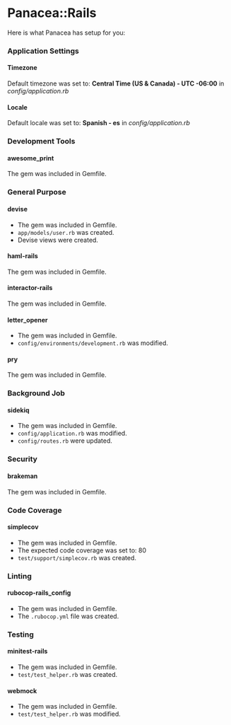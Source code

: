 # Panacea::Rails

Here is what Panacea has setup for you:

### Application Settings

#### Timezone

Default timezone was set to: **Central Time (US & Canada) - UTC -06:00** in *config/application.rb*

#### Locale

Default locale was set to: **Spanish - es** in *config/application.rb*

### Development Tools

#### awesome_print
The gem was included in Gemfile.

### General Purpose

#### devise
* The gem was included in Gemfile.
* `app/models/user.rb` was created.
* Devise views were created.


#### haml-rails
The gem was included in Gemfile.

#### interactor-rails
The gem was included in Gemfile.


#### letter_opener
* The gem was included in Gemfile.
* `config/environments/development.rb` was modified.



#### pry
The gem was included in Gemfile.





### Background Job

#### sidekiq
* The gem was included in Gemfile.
* `config/application.rb` was modified.
* `config/routes.rb` were updated.

### Security

#### brakeman
The gem was included in Gemfile.

### Code Coverage

#### simplecov
* The gem was included in Gemfile.
* The expected code coverage was set to: 80
* `test/support/simplecov.rb` was created.

### Linting

#### rubocop-rails_config
* The gem was included in Gemfile.
* The `.rubocop.yml` file was created.

### Testing



#### minitest-rails
* The gem was included in Gemfile.
* `test/test_helper.rb` was created.


#### webmock
* The gem was included in Gemfile.
* `test/test_helper.rb` was modified.
